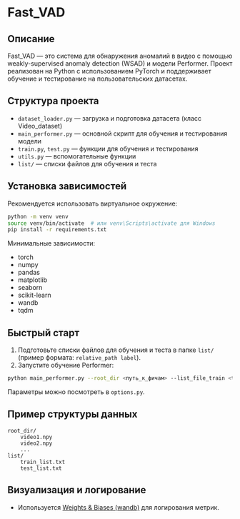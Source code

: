 # Fast_VAD

## Описание
Fast_VAD — это система для обнаружения аномалий в видео с помощью weakly-supervised anomaly detection (WSAD) и модели Performer. Проект реализован на Python с использованием PyTorch и поддерживает обучение и тестирование на пользовательских датасетах.

## Структура проекта
- `dataset_loader.py` — загрузка и подготовка датасета (класс Video_dataset)
- `main_performer.py` — основной скрипт для обучения и тестирования модели
- `train.py`, `test.py` — функции для обучения и тестирования
- `utils.py` — вспомогательные функции
- `list/` — списки файлов для обучения и теста

## Установка зависимостей
Рекомендуется использовать виртуальное окружение:

```bash
python -m venv venv
source venv/bin/activate  # или venv\Scripts\activate для Windows
pip install -r requirements.txt
```

Минимальные зависимости:
- torch
- numpy
- pandas
- matplotlib
- seaborn
- scikit-learn
- wandb
- tqdm

## Быстрый старт
1. Подготовьте списки файлов для обучения и теста в папке `list/` (пример формата: `relative_path label`).
2. Запустите обучение Performer:

```bash
python main_performer.py --root_dir <путь_к_фичам> --list_file_train <train_list.txt> --list_file_test <test_list.txt> --num_segments 32 --len_feature 1024 --batch_size 16 --num_workers 4 --version exp1
```

Параметры можно посмотреть в `options.py`.

## Пример структуры данных
```
root_dir/
    video1.npy
    video2.npy
    ...
list/
    train_list.txt
    test_list.txt
```

## Визуализация и логирование
- Используется [Weights & Biases (wandb)](https://wandb.ai/) для логирования метрик. 
